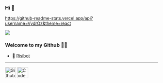 ### Hi 👋

https://github-readme-stats.vercel.app/api?username=VydrOz&theme=react

<a href="https://github.com/VydrOz" title="Github PR Review">
  <img align="center" src="https://github-readme-stats.vercel.app/api?username=VydrOz&theme=react" />
</a>

### Welcome to my Github 🧙‍♂️

* 🤖 [Risibot](https://github.com/VydrOz/RisiBot)

___

<a href="https://www.codewars.com/users/VydrOz" style="text-decoration: none;">
  <img border="0" title="Github | Vydroz" src="https://github.githubassets.com/images/modules/logos_page/GitHub-Mark.png" width="36" height="36">
</a>

<a href="https://www.codewars.com/users/VydrOz" style="text-decoration: none;">
  <img border="0" title="Code Wars | Vydroz" src="https://www.codewars.com/assets/logos/logo-glyph-36-red-583450fbf586726c570cfd610c94b8f631abfd89d5c4996b4c821a770ca498f9.png" width="36" height="36">
</a>

